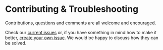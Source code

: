 # Contributing & Troubleshooting

Contributions, questions and comments are all welcome and encouraged.

Check our [current issues](https://github.com/pulseshift/openui5-gulp-starter-kit/issues) or, if you have something in mind how to make it better, [create your own issue](https://github.com/pulseshift/openui5-gulp-starter-kit/issues/new). We would be happy to discuss how they can be solved.
